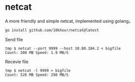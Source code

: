 # netcat
A more friendly and simple netcat, implemented using golang。

```bash
go install github.com/10khour/netcat@latest
```

Send file
```
tmp $ netcat --port 9999 --host 10.80.184.2 < bigfile
Count: 208 MB Speed: 1.9 MB/S
```
Recevie file
```
tmp $ netcat -l 9999 > bigfile
Count: 526 MB Speed: 298 MB/S
```
